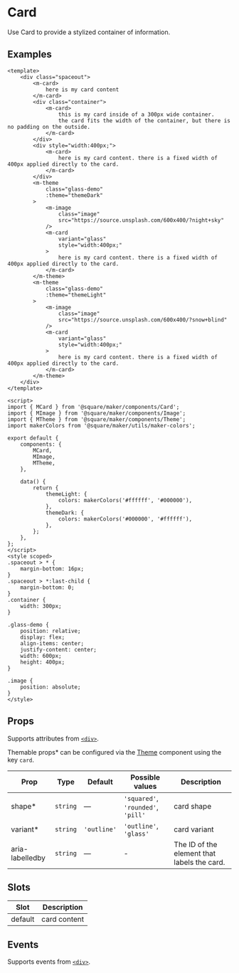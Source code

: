 # Card

Use Card to provide a stylized container of information.



## Examples
```vue
<template>
	<div class="spaceout">
		<m-card>
			here is my card content
		</m-card>
		<div class="container">
			<m-card>
				this is my card inside of a 300px wide container.
				the card fits the width of the container, but there is no padding on the outside.
			</m-card>
		</div>
		<div style="width:400px;">
			<m-card>
				here is my card content. there is a fixed width of 400px applied directly to the card.
			</m-card>
		</div>
		<m-theme
			class="glass-demo"
			:theme="themeDark"
		>
			<m-image
				class="image"
				src="https://source.unsplash.com/600x400/?night+sky"
			/>
			<m-card
				variant="glass"
				style="width:400px;"
			>
				here is my card content. there is a fixed width of 400px applied directly to the card.
			</m-card>
		</m-theme>
		<m-theme
			class="glass-demo"
			:theme="themeLight"
		>
			<m-image
				class="image"
				src="https://source.unsplash.com/600x400/?snow+blind"
			/>
			<m-card
				variant="glass"
				style="width:400px;"
			>
				here is my card content. there is a fixed width of 400px applied directly to the card.
			</m-card>
		</m-theme>
	</div>
</template>

<script>
import { MCard } from '@square/maker/components/Card';
import { MImage } from '@square/maker/components/Image';
import { MTheme } from '@square/maker/components/Theme';
import makerColors from '@square/maker/utils/maker-colors';

export default {
	components: {
		MCard,
		MImage,
		MTheme,
	},

	data() {
		return {
			themeLight: {
				colors: makerColors('#ffffff', '#000000'),
			},
			themeDark: {
				colors: makerColors('#000000', '#ffffff'),
			},
		};
	},
};
</script>
<style scoped>
.spaceout > * {
	margin-bottom: 16px;
}
.spaceout > *:last-child {
	margin-bottom: 0;
}
.container {
	width: 300px;
}

.glass-demo {
	position: relative;
	display: flex;
	align-items: center;
	justify-content: center;
	width: 600px;
	height: 400px;
}

.image {
	position: absolute;
}
</style>
```

<!-- api-tables:start -->
## Props

Supports attributes from [`<div>`](https://developer.mozilla.org/en-US/docs/Web/HTML/Element/div).

Themable props* can be configured via the [Theme](#/Theme) component using the key `card`.

| Prop     | Type     | Default     | Possible values                    | Description  |
| -------- | -------- | ----------- | ---------------------------------- | ------------ |
| shape*   | `string` | —           | `'squared'`, `'rounded'`, `'pill'` | card shape   |
| variant* | `string` | `'outline'` | `'outline'`, `'glass'`             | card variant |
| aria-labelledby | `string` | — | - | The ID of the element that labels the card. |


## Slots

| Slot    | Description  |
| ------- | ------------ |
| default | card content |


## Events

Supports events from [`<div>`](https://developer.mozilla.org/en-US/docs/Web/HTML/Element/div).
<!-- api-tables:end -->
